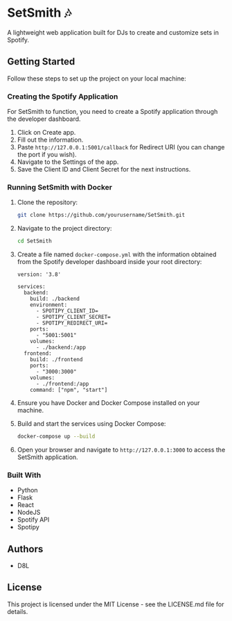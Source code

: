 # SetSmith 🎶

A lightweight web application built for DJs to create and customize sets in Spotify.

## Getting Started

Follow these steps to set up the project on your local machine:

### Creating the Spotify Application

For SetSmith to function, you need to create a Spotify application through the developer dashboard.

1. Click on Create app.
2. Fill out the information.
3. Paste `http://127.0.0.1:5001/callback` for Redirect URI (you can change the port if you wish).
4. Navigate to the Settings of the app.
5. Save the Client ID and Client Secret for the next instructions.

### Running SetSmith with Docker

1. Clone the repository:

    ```sh
    git clone https://github.com/yourusername/SetSmith.git
    ```

2. Navigate to the project directory:

    ```sh
    cd SetSmith
    ```

3. Create a file named `docker-compose.yml` with the information obtained from the Spotify developer dashboard inside your root directory:

    ```
    version: '3.8'
    
    services:
      backend:
        build: ./backend
        environment:
          - SPOTIPY_CLIENT_ID=
          - SPOTIPY_CLIENT_SECRET=
          - SPOTIPY_REDIRECT_URI=
        ports:
          - "5001:5001"
        volumes:
          - ./backend:/app
      frontend:
        build: ./frontend
        ports:
          - "3000:3000"
        volumes:
          - ./frontend:/app
        command: ["npm", "start"]
    ```

4. Ensure you have Docker and Docker Compose installed on your machine.

5. Build and start the services using Docker Compose:

    ```sh
    docker-compose up --build
    ```

6. Open your browser and navigate to `http://127.0.0.1:3000` to access the SetSmith application.

### Built With

- Python
- Flask
- React
- NodeJS
- Spotify API
- Spotipy

## Authors

- D8L

## License

This project is licensed under the MIT License - see the LICENSE.md file for details.
